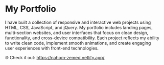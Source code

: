 # My Portfolio
I have built a collection of responsive and interactive web projects using HTML, CSS, JavaScript, and jQuery.
My portfolio includes landing pages, multi-section websites, and user interfaces that focus on clean design, functionality, 
and cross-device compatibility.
Each project reflects my ability to write clean code, implement smooth animations,
and create engaging user experiences with front-end technologies.


 🌐 Check it out: https://nahom-zemed.netlify.app/
